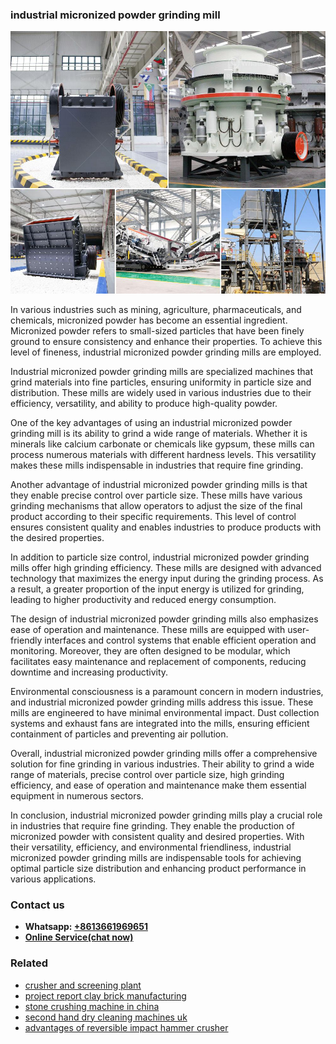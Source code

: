 <h3>industrial micronized powder grinding mill</h3><img src='1706766809.jpg' alt=''><p>In various industries such as mining, agriculture, pharmaceuticals, and chemicals, micronized powder has become an essential ingredient. Micronized powder refers to small-sized particles that have been finely ground to ensure consistency and enhance their properties. To achieve this level of fineness, industrial micronized powder grinding mills are employed.</p><p>Industrial micronized powder grinding mills are specialized machines that grind materials into fine particles, ensuring uniformity in particle size and distribution. These mills are widely used in various industries due to their efficiency, versatility, and ability to produce high-quality powder.</p><p>One of the key advantages of using an industrial micronized powder grinding mill is its ability to grind a wide range of materials. Whether it is minerals like calcium carbonate or chemicals like gypsum, these mills can process numerous materials with different hardness levels. This versatility makes these mills indispensable in industries that require fine grinding.</p><p>Another advantage of industrial micronized powder grinding mills is that they enable precise control over particle size. These mills have various grinding mechanisms that allow operators to adjust the size of the final product according to their specific requirements. This level of control ensures consistent quality and enables industries to produce products with the desired properties.</p><p>In addition to particle size control, industrial micronized powder grinding mills offer high grinding efficiency. These mills are designed with advanced technology that maximizes the energy input during the grinding process. As a result, a greater proportion of the input energy is utilized for grinding, leading to higher productivity and reduced energy consumption.</p><p>The design of industrial micronized powder grinding mills also emphasizes ease of operation and maintenance. These mills are equipped with user-friendly interfaces and control systems that enable efficient operation and monitoring. Moreover, they are often designed to be modular, which facilitates easy maintenance and replacement of components, reducing downtime and increasing productivity.</p><p>Environmental consciousness is a paramount concern in modern industries, and industrial micronized powder grinding mills address this issue. These mills are engineered to have minimal environmental impact. Dust collection systems and exhaust fans are integrated into the mills, ensuring efficient containment of particles and preventing air pollution.</p><p>Overall, industrial micronized powder grinding mills offer a comprehensive solution for fine grinding in various industries. Their ability to grind a wide range of materials, precise control over particle size, high grinding efficiency, and ease of operation and maintenance make them essential equipment in numerous sectors.</p><p>In conclusion, industrial micronized powder grinding mills play a crucial role in industries that require fine grinding. They enable the production of micronized powder with consistent quality and desired properties. With their versatility, efficiency, and environmental friendliness, industrial micronized powder grinding mills are indispensable tools for achieving optimal particle size distribution and enhancing product performance in various applications.</p><h3>Contact us</h3><ul><li><strong>Whatsapp:&nbsp;<a href="https://wa.me/8613661969651">+8613661969651</a></strong></li><li><a href="https://swt.shibang-china.com/?git&amp;zhl&amp;industrial micronized powder grinding mill"><strong>Online Service(chat now)</strong></a></li></ul><h3>Related</h3><ul><li><a href='crusher and screening plant.md'>crusher and screening plant</a></li><li><a href='project report clay brick manufacturing.md'>project report clay brick manufacturing</a></li><li><a href='stone crushing machine in china.md'>stone crushing machine in china</a></li><li><a href='second hand dry cleaning machines uk.md'>second hand dry cleaning machines uk</a></li><li><a href='advantages of reversible impact hammer crusher.md'>advantages of reversible impact hammer crusher</a></li></ul>